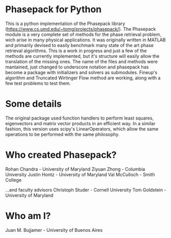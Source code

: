 # Phasepack for Python

This is a python implementation of the Phasepack library (https://www.cs.umd.edu/~tomg/projects/phasepack/).
The Phasepack module is a very complete set of methods for the phase retrieval problem, wich arise in many physical applications. It  was originally written in MATLAB and primarily devised to easily benchmark many state of the art phase retrieval algorithms.
This is a work in progress and just a few of the methods are currently implemented, but it's structure will easily allow the translation of the missing ones. The name of the files and methods were mantained, just changed to underscore notation and phasepack has become a package with initializers and solvers as submodules. Fineup's algorithm and Truncated Wirtinger Flow method are working, along with a few test problems to test them. 

# Some details

The original package used function handlers to perform least squares, eigenvectors and matrix vector products in an efficient way. In a similar fashion, this version uses scipy's LinearOperators, which allow the same operations to be performed with the same philosophy.

# Who created Phasepack?

Rohan Chandra - University of Maryland 
Ziyuan Zhong - Columbia University 
Justin Hontz - University of Maryland 
Val McCulloch - Smith College

…and faculty advisors
Christoph Studer - Cornell University 
Tom Goldstein - University of Maryland 

# Who am I?

Juan M. Bujjamer - University of Buenos Aires

